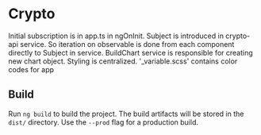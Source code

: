 # Crypto

Initial subscription is in app.ts in ngOnInit. Subject is introduced in crypto-api service. So iteration on observable is done from each component
directly to Subject in service.
BuildChart service is responsible for creating new chart object. Styling is centralized.
'\_variable.scss' contains color codes for app

## Build

Run `ng build` to build the project. The build artifacts will be stored in the `dist/` directory. Use the `--prod` flag for a production build.
